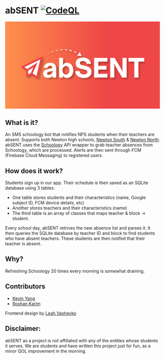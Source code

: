 # abSENT    [![CodeQL](https://github.com/bykevinyang/abSENT/actions/workflows/codeql-analysis.yml/badge.svg)](https://github.com/bykevinyang/abSENT/actions/workflows/codeql-analysis.yml)

 ![abSENT Github Banner](marketing/banner.png)

## What is it?
An SMS schoology bot that notifies NPS students when their teachers are absent. Supports both Newton high schools, [Newton South](https://www.newton.k12.ma.us/nshs) & [Newton North](https://www.newton.k12.ma.us/nnhs).
abSENT uses the [Schoolopy](https://github.com/ErikBoesen/schoolopy) API wrapper to grab teacher absences from Schoology, which are processed. Alerts are then sent through FCM (Firebase Cloud Messaging) to registered users.

## How does it work?
Students sign up in our app. Their schedule is then saved as an SQLite database using 3 tables:

- One table stores students and their characteristics (name, Google subject ID, FCM device details, etc)
- Another stores teachers and their characteristics (name)
- The third table is an array of classes that maps teacher & block -> student. 

Every school day, abSENT retrives the new absence list and parses it. It then queries the SQLite database by teacher ID and block to find students who have absent teachers. These students are then notifed that their teacher is absent.

## Why?
Refreshing Schoology 20 times every morning is somewhat draining.

## Contributors
- [Kevin Yang](https://github.com/bykevinyang)
- [Roshan Karim](https://github.com/karimroshan)

Frontend design by [Leah Vashevko](https://github.com/theaquarium)

## Disclaimer:
abSENT as a project is not affiliated with any of the entities whose students it serves. We are students and have written this project just for fun, as a minor QOL improvement in the morning.
